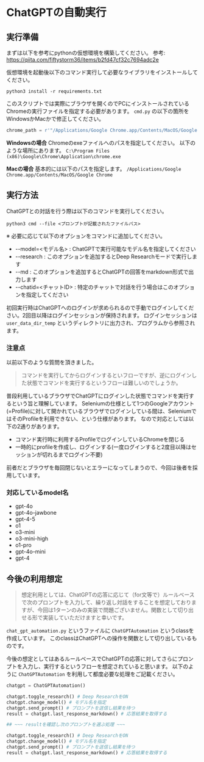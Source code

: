 # ChatGPTの自動実行

## 実行準備
まずは以下を参考にpythonの仮想環境を構築してください。
参考: https://qiita.com/fiftystorm36/items/b2fd47cf32c7694adc2e

仮想環境を起動後以下のコマンド実行して必要なライブラリをインストールしてください。
```
python3 install -r requirements.txt
```

このスクリプトでは実際にブラウザを開くのでPCにインストールされているChromeの実行ファイルを指定する必要があります。
`cmd.py` の以下の箇所をWindowsかMacかで修正してください。

```python
chrome_path = r'"/Applications/Google Chrome.app/Contents/MacOS/Google Chrome"'
```

**Windowsの場合**
Chromeのexeファイルへのパスを指定してください。
以下のような場所にあります。
`C:\Program Files (x86)\Google\Chrome\Application\chrome.exe`

**Macの場合**
基本的には以下のパスを指定します。
`/Applications/Google Chrome.app/Contents/MacOS/Google Chrome` 


## 実行方法
ChatGPTとの対話を行う際は以下のコマンドを実行してください。
```
python3 cmd --file <プロンプトが記載されたファイルパス>
```

※ 必要に応じて以下のオプションをコマンドに追加してください。
+ --model=<モデル名> : ChatGPTで実行可能なモデル名を指定してください 
+ --research : このオプションを追加するとDeep Researchモードで実行します
+ --md : このオプションを追加するとChatGPTの回答をmarkdown形式で出力します
+ --chatid=<チャットID> : 特定のチャットで対話を行う場合はこのオプションを指定してください

初回実行時はChatGPTへのログインが求められるので手動でログインしてください。2回目以降はログインセッションが保持されます。
ログインセッションは `user_data_dir_temp` というディレクトリに出力され、プログラムから参照されます。

### 注意点
以前以下のような質問を頂きました。
> コマンドを実行してからログインするといフローですが、逆にログインした状態でコマンドを実行するというフローは難しいのでしょうか。

普段利用しているブラウザでChatGPTにログインした状態でコマンドを実行するという旨と理解しています。
Seleniumの仕様として1つのGoogleアカウント(=Profile)に対して開かれているブラウザでログインしている間は、SeleniumではそのProfileを利用できない、という仕様があります。
なので対応としては以下の2通りがあります。
- コマンド実行時に利用するProfileでログインしているChromeを閉じる
- 一時的にprofileを作成し、ログインする(一度ログインすると2度目以降はセッションが切れるまでログイン不要)

前者だとブラウザを毎回閉じないとエラーになってしまうので、今回は後者を採用しています。

### 対応しているmodel名
- gpt-4o
- gpt-4o-jawbone
- gpt-4-5
- o1
- o3-mini
- o3-mini-high
- o1-pro
- gpt-4o-mini
- gpt-4


## 今後の利用想定

> 想定利用としては、ChatGPTの応答に応じて（for文等で）ルールベースで次のプロンプトを入力して、繰り返し対話をすることを想定しておりますが、今回は1ターンのみの実装で問題ございません。関数として切り出せる形で実装していただけますと幸いです。

`chat_gpt_automation.py` というファイルに `ChatGPTAutomation` というclassを作成しています。
このclassはChatGPTへの操作を関数として切り出しているものです。

今後の想定としてはあるルールベースでChatGPTの応答に対してさらにプロンプトを入力し、実行するというフローを想定されていると思います。
以下のように `ChatGPTAutomation` を利用して都度必要な処理をご記載ください。

```python
chatgpt = ChatGPTAutomation()

chatgpt.toggle_research() # Deep ResearchをON
chatgpt.change_model() # モデル名を指定
chatgpt.send_prompt() # プロンプトを送信し結果を待つ
result = chatgpt.last_response_markdown() # 応答結果を取得する

## ~~~ resultを確認し次のプロンプトを選ぶ処理 ~~~

chatgpt.toggle_research() # Deep ResearchをON
chatgpt.change_model() # モデル名を指定
chatgpt.send_prompt() # プロンプトを送信し結果を待つ
result = chatgpt.last_response_markdown() # 応答結果を取得する
```